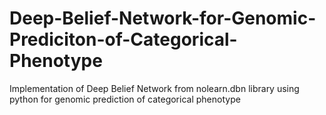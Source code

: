 # Deep-Belief-Network-for-Genomic-Prediciton-of-Categorical-Phenotype
Implementation of Deep Belief Network from nolearn.dbn library using python for genomic prediction of categorical phenotype
